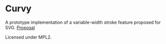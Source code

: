 # Curvy

A prototype implementation of a variable-width stroke feature proposed for SVG.
[Proposal](https://www.w3.org/Graphics/SVG/WG/wiki/Proposals/Variable_width_stroke)

Licensed under MPL2.
